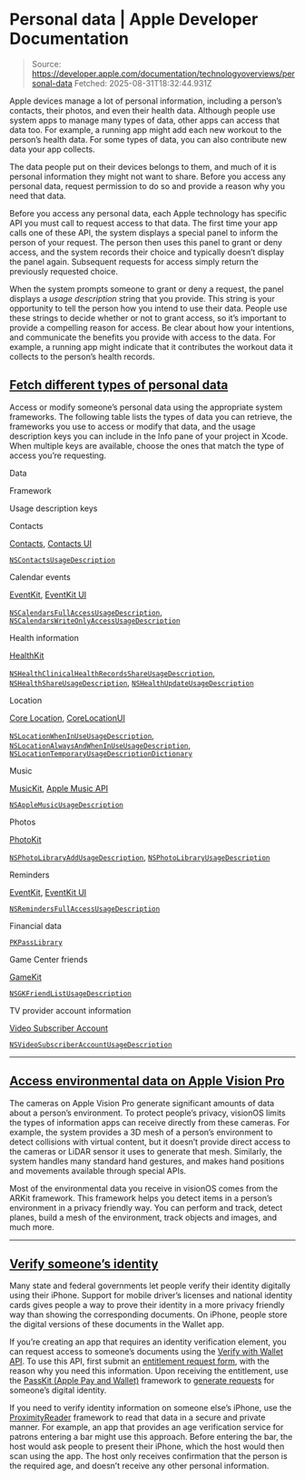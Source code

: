 # Personal data | Apple Developer Documentation

> Source: https://developer.apple.com/documentation/technologyoverviews/personal-data
> Fetched: 2025-08-31T18:32:44.931Z

Apple devices manage a lot of personal information, including a person’s contacts, their photos, and even their health data. Although people use system apps to manage many types of data, other apps can access that data too. For example, a running app might add each new workout to the person’s health data. For some types of data, you can also contribute new data your app collects.

The data people put on their devices belongs to them, and much of it is personal information they might not want to share. Before you access any personal data, request permission to do so and provide a reason why you need that data.

Before you access any personal data, each Apple technology has specific API you must call to request access to that data. The first time your app calls one of these API, the system displays a special panel to inform the person of your request. The person then uses this panel to grant or deny access, and the system records their choice and typically doesn’t display the panel again. Subsequent requests for access simply return the previously requested choice.

When the system prompts someone to grant or deny a request, the panel displays a _usage description_ string that you provide. This string is your opportunity to tell the person how you intend to use their data. People use these strings to decide whether or not to grant access, so it’s important to provide a compelling reason for access. Be clear about how your intentions, and communicate the benefits you provide with access to the data. For example, a running app might indicate that it contributes the workout data it collects to the person’s health records.

## [Fetch different types of personal data](https://developer.apple.com/documentation/technologyoverviews/personal-data#Fetch-different-types-of-personal-data)

Access or modify someone’s personal data using the appropriate system frameworks. The following table lists the types of data you can retrieve, the frameworks you use to access or modify that data, and the usage description keys you can include in the Info pane of your project in Xcode. When multiple keys are available, choose the ones that match the type of access you’re requesting.

Data

Framework

Usage description keys

Contacts

[Contacts](https://developer.apple.com/documentation/Contacts), [Contacts UI](https://developer.apple.com/documentation/ContactsUI)

[`NSContactsUsageDescription`](https://developer.apple.com/documentation/BundleResources/Information-Property-List/NSContactsUsageDescription)

Calendar events

[EventKit](https://developer.apple.com/documentation/EventKit), [EventKit UI](https://developer.apple.com/documentation/EventKitUI)

[`NSCalendarsFullAccessUsageDescription`](https://developer.apple.com/documentation/BundleResources/Information-Property-List/NSCalendarsFullAccessUsageDescription), [`NSCalendarsWriteOnlyAccessUsageDescription`](https://developer.apple.com/documentation/BundleResources/Information-Property-List/NSCalendarsWriteOnlyAccessUsageDescription)

Health information

[HealthKit](https://developer.apple.com/documentation/HealthKit)

[`NSHealthClinicalHealthRecordsShareUsageDescription`](https://developer.apple.com/documentation/BundleResources/Information-Property-List/NSHealthClinicalHealthRecordsShareUsageDescription), [`NSHealthShareUsageDescription`](https://developer.apple.com/documentation/BundleResources/Information-Property-List/NSHealthShareUsageDescription), [`NSHealthUpdateUsageDescription`](https://developer.apple.com/documentation/BundleResources/Information-Property-List/NSHealthUpdateUsageDescription)

Location

[Core Location](https://developer.apple.com/documentation/CoreLocation), [CoreLocationUI](https://developer.apple.com/documentation/CoreLocationUI)

[`NSLocationWhenInUseUsageDescription`](https://developer.apple.com/documentation/BundleResources/Information-Property-List/NSLocationWhenInUseUsageDescription), [`NSLocationAlwaysAndWhenInUseUsageDescription`](https://developer.apple.com/documentation/BundleResources/Information-Property-List/NSLocationAlwaysAndWhenInUseUsageDescription), [`NSLocationTemporaryUsageDescriptionDictionary`](https://developer.apple.com/documentation/BundleResources/Information-Property-List/NSLocationTemporaryUsageDescriptionDictionary)

Music

[MusicKit](https://developer.apple.com/documentation/MusicKit), [Apple Music API](https://developer.apple.com/documentation/AppleMusicAPI)

[`NSAppleMusicUsageDescription`](https://developer.apple.com/documentation/BundleResources/Information-Property-List/NSAppleMusicUsageDescription)

Photos

[PhotoKit](https://developer.apple.com/documentation/PhotoKit)

[`NSPhotoLibraryAddUsageDescription`](https://developer.apple.com/documentation/BundleResources/Information-Property-List/NSPhotoLibraryAddUsageDescription), [`NSPhotoLibraryUsageDescription`](https://developer.apple.com/documentation/BundleResources/Information-Property-List/NSPhotoLibraryUsageDescription)

Reminders

[EventKit](https://developer.apple.com/documentation/EventKit), [EventKit UI](https://developer.apple.com/documentation/EventKitUI)

[`NSRemindersFullAccessUsageDescription`](https://developer.apple.com/documentation/BundleResources/Information-Property-List/NSRemindersFullAccessUsageDescription)

Financial data

[`PKPassLibrary`](https://developer.apple.com/documentation/PassKit/PKPassLibrary)

Game Center friends

[GameKit](https://developer.apple.com/documentation/GameKit)

[`NSGKFriendListUsageDescription`](https://developer.apple.com/documentation/BundleResources/Information-Property-List/NSGKFriendListUsageDescription)

TV provider account information

[Video Subscriber Account](https://developer.apple.com/documentation/VideoSubscriberAccount)

[`NSVideoSubscriberAccountUsageDescription`](https://developer.apple.com/documentation/BundleResources/Information-Property-List/NSVideoSubscriberAccountUsageDescription)

---

## [Access environmental data on Apple Vision Pro](https://developer.apple.com/documentation/technologyoverviews/personal-data#Access-environmental-data-on-Apple-Vision-Pro)

The cameras on Apple Vision Pro generate significant amounts of data about a person’s environment. To protect people’s privacy, visionOS limits the types of information apps can receive directly from these cameras. For example, the system provides a 3D mesh of a person’s environment to detect collisions with virtual content, but it doesn’t provide direct access to the cameras or LiDAR sensor it uses to generate that mesh. Similarly, the system handles many standard hand gestures, and makes hand positions and movements available through special APIs.

Most of the environmental data you receive in visionOS comes from the ARKit framework. This framework helps you detect items in a person’s environment in a privacy friendly way. You can perform and track, detect planes, build a mesh of the environment, track objects and images, and much more.

---

## [Verify someone’s identity](https://developer.apple.com/documentation/technologyoverviews/personal-data#Verify-someones-identity)

Many state and federal governments let people verify their identity digitally using their iPhone. Support for mobile driver’s licenses and national identity cards gives people a way to prove their identity in a more privacy friendly way than showing the corresponding documents. On iPhone, people store the digital versions of these documents in the Wallet app.

If you’re creating an app that requires an identity verification element, you can request access to someone’s documents using the [Verify with Wallet API](https://developer.apple.com/wallet/get-started-with-verify-with-wallet/). To use this API, first submit an [entitlement request form](https://developer.apple.com/contact/request/verify-with-wallet/), with the reason why you need this information. Upon receiving the entitlement, use the [PassKit (Apple Pay and Wallet)](https://developer.apple.com/documentation/PassKit) framework to [generate requests](https://developer.apple.com/documentation/PassKit/requesting-identity-data-from-a-wallet-pass) for someone’s digital identity.

If you need to verify identity information on someone else’s iPhone, use the [ProximityReader](https://developer.apple.com/documentation/ProximityReader) framework to read that data in a secure and private manner. For example, an app that provides an age verification service for patrons entering a bar might use this approach. Before entering the bar, the host would ask people to present their iPhone, which the host would then scan using the app. The host only receives confirmation that the person is the required age, and doesn’t receive any other personal information.
